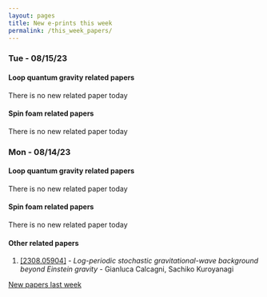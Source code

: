 ```yaml
---
layout: pages
title: New e-prints this week
permalink: /this_week_papers/
---
```




### Tue - 08/15/23

#### Loop quantum gravity related papers

There is no new related paper today 

#### Spin foam related papers

There is no new related paper today 

### Mon - 08/14/23

#### Loop quantum gravity related papers

There is no new related paper today 

#### Spin foam related papers

There is no new related paper today 



#### Other related papers

1. [[2308.05904]](https://arxiv.org/abs/2308.05904) - *Log-periodic stochastic gravitational-wave background beyond Einstein  gravity* - Gianluca Calcagni, Sachiko Kuroyanagi






[New papers last week]({{site.url}}/archived/weekly/pre-prints/2023/08/14/archived_weekly_papers.html)